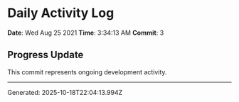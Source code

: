 # Daily Activity Log

**Date**: Wed Aug 25 2021
**Time**: 3:34:13 AM
**Commit**: 3

## Progress Update

This commit represents ongoing development activity.

---
Generated: 2025-10-18T22:04:13.994Z

